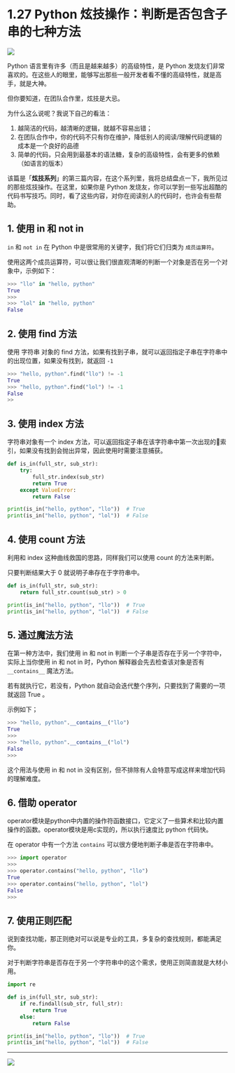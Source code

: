 # 1.27 Python 炫技操作：判断是否包含子串的七种方法

![](http://image.iswbm.com/20200602135014.png)

Python 语言里有许多（而且是越来越多）的高级特性，是 Python 发烧友们非常喜欢的。在这些人的眼里，能够写出那些一般开发者看不懂的高级特性，就是高手，就是大神。

但你要知道，在团队合作里，炫技是大忌。

为什么这么说呢？我说下自己的看法：

1. 越简洁的代码，越清晰的逻辑，就越不容易出错；
2. 在团队合作中，你的代码不只有你在维护，降低别人的阅读/理解代码逻辑的成本是一个良好的品德
3. 简单的代码，只会用到最基本的语法糖，复杂的高级特性，会有更多的依赖（如语言的版本）

该篇是「**炫技系列**」的第三篇内容，在这个系列里，我将总结盘点一下，我所见过的那些炫技操作。在这里，如果你是 Python 发烧友，你可以学到一些写出超酷的代码书写技巧。同时，看了这些内容，对你在阅读别人的代码时，也许会有些帮助。

## 1. 使用 in 和 not in

`in` 和 `not in` 在 Python 中是很常用的关键字，我们将它们归类为 `成员运算符`。

使用这两个成员运算符，可以很让我们很直观清晰的判断一个对象是否在另一个对象中，示例如下：

```python
>>> "llo" in "hello, python"
True
>>>
>>> "lol" in "hello, python"
False
```



## 2. 使用 find 方法

使用 字符串 对象的 find 方法，如果有找到子串，就可以返回指定子串在字符串中的出现位置，如果没有找到，就返回 `-1`

```python
>>> "hello, python".find("llo") != -1
True
>>> "hello, python".find("lol") != -1
False
>>
```



## 3. 使用 index 方法

字符串对象有一个 index 方法，可以返回指定子串在该字符串中第一次出现的索引，如果没有找到会抛出异常，因此使用时需要注意捕获。

```python
def is_in(full_str, sub_str):
    try:
        full_str.index(sub_str)
        return True
    except ValueError:
        return False

print(is_in("hello, python", "llo"))  # True
print(is_in("hello, python", "lol"))  # False
```



## 4. 使用 count 方法

利用和 index 这种曲线救国的思路，同样我们可以使用 count 的方法来判断。

只要判断结果大于 0 就说明子串存在于字符串中。

```python
def is_in(full_str, sub_str):
    return full_str.count(sub_str) > 0

print(is_in("hello, python", "llo"))  # True
print(is_in("hello, python", "lol"))  # False
```



## 5. 通过魔法方法

在第一种方法中，我们使用 in 和 not in 判断一个子串是否存在于另一个字符中，实际上当你使用 in 和 not in 时，Python 解释器会先去检查该对象是否有 `__contains__` 魔法方法。

若有就执行它，若没有，Python 就自动会迭代整个序列，只要找到了需要的一项就返回 True 。

示例如下；

```python
>>> "hello, python".__contains__("llo")
True
>>>
>>> "hello, python".__contains__("lol")
False
>>>
```

这个用法与使用 in 和 not in 没有区别，但不排除有人会特意写成这样来增加代码的理解难度。

## 6. 借助 operator

operator模块是python中内置的操作符函数接口，它定义了一些算术和比较内置操作的函数。operator模块是用c实现的，所以执行速度比 python 代码快。

在 operator 中有一个方法 `contains` 可以很方便地判断子串是否在字符串中。

```python
>>> import operator
>>>
>>> operator.contains("hello, python", "llo")
True
>>> operator.contains("hello, python", "lol")
False
>>> 
```



## 7. 使用正则匹配

说到查找功能，那正则绝对可以说是专业的工具，多复杂的查找规则，都能满足你。

对于判断字符串是否存在于另一个字符串中的这个需求，使用正则简直就是大材小用。

```python
import re

def is_in(full_str, sub_str):
    if re.findall(sub_str, full_str):
        return True
    else:
        return False

print(is_in("hello, python", "llo"))  # True
print(is_in("hello, python", "lol"))  # False
```



---



![](http://image.iswbm.com/20200607174235.png)